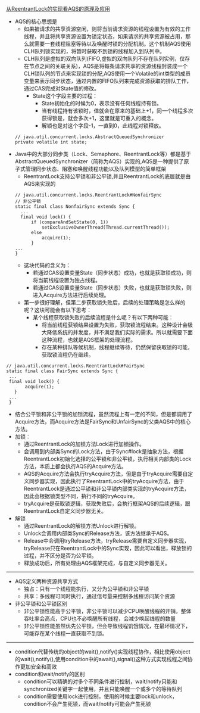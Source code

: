 [从ReentrantLock的实现看AQS的原理及应用](https://tech.meituan.com/2019/12/05/aqs-theory-and-apply.html)
+ AQS的核心思想是
  + 如果被请求的共享资源空闲，则将当前请求资源的线程设置为有效的工作线程，并且将共享资源设置为锁定状态，如果请求的共享资源被占用，那么就需要一套线程阻塞等待以及唤醒时锁的分配机制。这个机制AQS使用CLH队列锁实现的，将暂时获取不到锁的线程加入到队列中。
  + CLH队列是虚拟的双向队列(FIFO,虚拟的双向队列不存在队列实例，仅存在节点之间的关联关系)，AQS是将每条请求共享的资源线程封装成一个CLH锁队列的节点来实现锁的分配,AQS使用一个Volatile的int类型的成员变量来表示同步状态，通过内置的FIFO队列来完成资源获取的排队工作，通过CAS完成对State值的修改。
    + State这个字段主要的过程：
      + State初始化的时候为0，表示没有任何线程持有锁。
      + 当有线程持有该锁时，值就会在原来的基础上+1，同一个线程多次获得锁是，就会多次+1，这里就是可重入的概念。
      + 解锁也是对这个字段-1，一直到0，此线程对锁释放。
  ```
  // java.util.concurrent.locks.AbstractQueuedSynchronizer
  private volatile int state;
  ```
+ Java中的大部分同步类（Lock、Semaphore、ReentrantLock等）都是基于AbstractQueuedSynchronizer（简称为AQS）实现的,AQS是一种提供了原子式管理同步状态、阻塞和唤醒线程功能以及队列模型的简单框架
  + ReentrantLock支持公平锁和非公平锁,并且ReentrantLock的底层就是由AQS来实现的
  ```
  // java.util.concurrent.locks.ReentrantLock#NonfairSync
  // 非公平锁
  static final class NonfairSync extends Sync {
	...
	final void lock() {
		if (compareAndSetState(0, 1))
			setExclusiveOwnerThread(Thread.currentThread());
		else
			acquire(1);
		}
  ...
  }
  ```
  + 这块代码的含义为：
    + 若通过CAS设置变量State（同步状态）成功，也就是获取锁成功，则将当前线程设置为独占线程。
    + 若通过CAS设置变量State（同步状态）失败，也就是获取锁失败，则进入Acquire方法进行后续处理。
  + 第一步很好理解，但第二步获取锁失败后，后续的处理策略是怎么样的呢？这块可能会有以下思考：
    + 某个线程获取锁失败的后续流程是什么呢？有以下两种可能：
      + 将当前线程获锁结果设置为失败，获取锁流程结束。这种设计会极大降低系统的并发度，并不满足我们实际的需求。所以就需要下面这种流程，也就是AQS框架的处理流程。
      + 存在某种排队等候机制，线程继续等待，仍然保留获取锁的可能，获取锁流程仍在继续。
 ```
 // java.util.concurrent.locks.ReentrantLock#FairSync
 static final class FairSync extends Sync {
  ...  
  final void lock() {
		acquire(1);
	}
  ...
  }
 ```
+ 结合公平锁和非公平锁的加锁流程，虽然流程上有一定的不同，但是都调用了Acquire方法，而Acquire方法是FairSync和UnfairSync的父类AQS中的核心方法。
+ 加锁：
  + 通过ReentrantLock的加锁方法Lock进行加锁操作。
  + 会调用到内部类Sync的Lock方法，由于Sync#lock是抽象方法，根据ReentrantLock初始化选择的公平锁和非公平锁，执行相关内部类的Lock方法，本质上都会执行AQS的Acquire方法。
  + AQS的Acquire方法会执行tryAcquire方法，但是由于tryAcquire需要自定义同步器实现，因此执行了ReentrantLock中的tryAcquire方法，由于ReentrantLock是通过公平锁和非公平锁内部类实现的tryAcquire方法，因此会根据锁类型不同，执行不同的tryAcquire。
  + tryAcquire是获取锁逻辑，获取失败后，会执行框架AQS的后续逻辑，跟ReentrantLock自定义同步器无关。
+ 解锁
  + 通过ReentrantLock的解锁方法Unlock进行解锁。
  + Unlock会调用内部类Sync的Release方法，该方法继承于AQS。
  + Release中会调用tryRelease方法，tryRelease需要自定义同步器实现，tryRelease只在ReentrantLock中的Sync实现，因此可以看出，释放锁的过程，并不区分是否为公平锁。
  + 释放成功后，所有处理由AQS框架完成，与自定义同步器无关。
 ---------------------------------
+ AQS定义两种资源共享方式
  + 独占：只有一个线程能执行，又分为公平锁和非公平锁
  + 共享：多线程可同时执行，通过信号量来控制多线程访问某个资源
+ 非公平锁和公平锁区别
  + 非公平锁性能高于公平锁，非公平锁可以减少CPU唤醒线程的开销，整体吞吐率会高点，CPU也不必唤醒所有线程，会减少唤起线程的数量
  + 非公平锁性能虽然优先公平锁，但会导致线程饥饿情况，在最坏情况下，可能存在某个线程一直获取不到锁。
---------------------
+ condition代替传统的object的wait(),notify()实现线程协作，相比使用object的wait(),notify(),使用condition中的await(),signal()这种方式实现线程之间协作更加安全和高效
+ condition和wait/notify的区别
  + condition可以精确的对多个不同条件进行控制，wait/notify只能和synchronized关键字一起使用，并且只能唤醒一个或多个的等待队列
  + condition需要使用lock进行控制，使用的时候主要lock和unlock，condition不会产生死锁，而wait/notify可能会产生死锁

